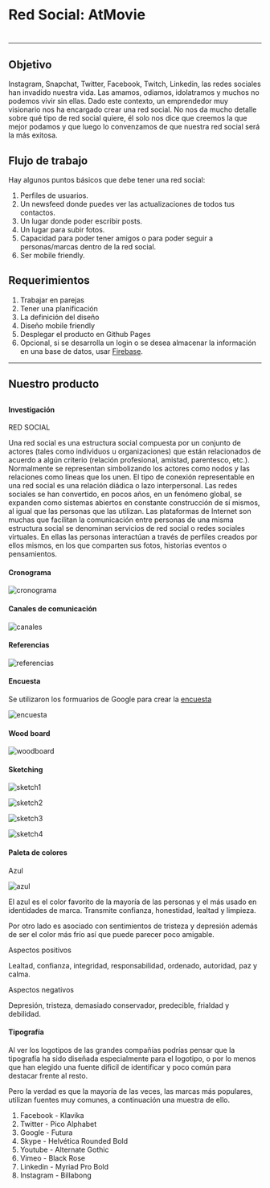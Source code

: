 # Red Social: AtMovie <h1>
---

## Objetivo

Instagram, Snapchat, Twitter, Facebook, Twitch, Linkedin, las redes sociales han invadido nuestra vida. Las amamos, odiamos, idolatramos y muchos no podemos vivir sin ellas. Dado este contexto, un emprendedor muy visionario nos ha encargado crear una red social. No nos da mucho detalle sobre qué tipo de red social quiere, él solo nos dice que creemos la que mejor podamos y que luego lo convenzamos de que nuestra red social será la más exitosa.

## Flujo de trabajo

Hay algunos puntos básicos que debe tener una red social:

1. Perfiles de usuarios.
2. Un newsfeed donde puedes ver las actualizaciones de todos tus contactos.
3. Un lugar donde poder escribir posts.
4. Un lugar para subir fotos.
5. Capacidad para poder tener amigos o para poder seguir a personas/marcas dentro de la red social.
6. Ser mobile friendly.

## Requerimientos

1. Trabajar en parejas
2. Tener una planificación
3. La definición del diseño
4. Diseño mobile friendly
5. Desplegar el producto en Github Pages
6. Opcional, si se desarrolla un login o se desea almacenar la información en una base de datos, usar [Firebase](https://firebase.google.com/).

---

## Nuestro producto <h2>

<!--Añadir choro sobre nuestra investigación-->

#### Investigación

RED SOCIAL

Una red social es una estructura social compuesta por un conjunto de actores (tales como individuos u organizaciones) que están relacionados de acuerdo a algún criterio (relación profesional, amistad, parentesco, etc.). Normalmente se representan simbolizando los actores como nodos y las relaciones como líneas que los unen. El tipo de conexión representable en una red social es una relación diádica o lazo interpersonal. Las redes sociales se han convertido, en pocos años, en un fenómeno global, se expanden como sistemas abiertos en constante construcción de sí mismos, al igual que las personas que las utilizan.
Las plataformas de Internet son muchas que facilitan la comunicación entre personas de una misma estructura social se denominan servicios de red social o redes sociales virtuales.
En ellas las personas interactúan a través de perfiles creados por ellos mismos, en los que comparten sus fotos, historias eventos o pensamientos.

#### Cronograma

![cronograma](/assets/images/cronograma.png)

#### Canales de comunicación

![canales](/assets/images/canales.png)

#### Referencias

![referencias](/assets/images/referencias.png)

#### Encuesta

Se utilizaron los formuarios de Google para crear la [encuesta](https://docs.google.com/forms/d/e/1FAIpQLSfLiOx7l20vK8VcbuvqOsSenxQsuWPh9tLzIuVjkbxTclZWmw/viewform?c=0&w=1)

![encuesta](/assets/images/encuesta.png)

#### Wood board

![woodboard](/assets/images/woodboard.png)

#### Sketching

![sketch1](/assets/images/sketch1.jpeg)

![sketch2](/assets/images/sketch2.jpeg)

![sketch3](/assets/images/sketch3.jpeg)

![sketch4](/assets/images/sketch4.jpeg)

#### Paleta de colores

Azul

![azul](/assets/images/azul.png)

El azul es el color favorito de la mayoría de las personas y el más usado en identidades de marca. Transmite confianza, honestidad, lealtad y limpieza.

Por otro lado es asociado con sentimientos de tristeza y depresión además de ser el color más frío así que puede parecer poco amigable.

Aspectos positivos

Lealtad, confianza, integridad, responsabilidad, ordenado, autoridad, paz y calma.

Aspectos negativos

Depresión, tristeza, demasiado conservador, predecible, frialdad y debilidad.

#### Tipografía

Al ver los logotipos de las grandes compañías podrías pensar que la tipografía ha sido diseñada especialmente para el logotipo, o por lo menos que han elegido una fuente dificil de identificar y poco común para destacar frente al resto.

Pero la verdad es que la mayoría de las veces, las marcas más populares, utilizan fuentes muy comunes, a continuación una muestra de ello.

1. Facebook - Klavika
2. Twitter - Pico Alphabet
3. Google - Futura
4. Skype - Helvética Rounded Bold
5. Youtube - Alternate Gothic
6. Vimeo - Black Rose
7. Linkedin -  Myriad Pro Bold
8. Instagram -  Billabong
